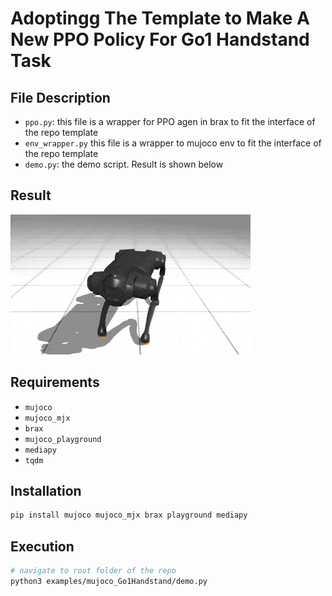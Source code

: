 # Adoptingg The Template to Make A New PPO Policy For Go1 Handstand Task

## File Description
- `ppo.py`: this file is a wrapper for PPO agen in brax to fit the interface of the repo template
- `env_wrapper.py` this file is a wrapper to mujoco env to fit the interface of the repo template
- `demo.py`: the demo script. Result is shown below

## Result
![](ppo_Go1Handstand.gif)

## Requirements
- `mujoco`
- `mujoco_mjx`
- `brax`
- `mujoco_playground`
- `mediapy`
- `tqdm`

## Installation
```bash
pip install mujoco mujoco_mjx brax playground mediapy
```

## Execution
```bash
# navigate to root folder of the repo
python3 examples/mujoco_Go1Handstand/demo.py
```
